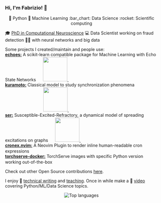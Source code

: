 ### Hi, I'm Fabrizio! 👋
<!--
[![Typing SVG](https://readme-typing-svg.herokuapp.com?font=roboto&size=18&duration=10000&color=dd9666&vCenter=true&width=900&height=20&lines=Data+Scientist,+avid+Pythonista+and+Open+Source+Advocate.+Welcome!)](https://git.io/typing-svg)
-->
<p align="center">
🐍 Python 🤖 Machine Learning :bar_chart: Data Science :rocket: Scientific computing 
</p>

🎓 [PhD in Computational Neuroscience](https://fabridamicelli.github.io/research.html) :computer: Data Scientist working on fraud detection 🕵🏽 with neural networks and big data

Some projects I created/maintain and people use:  
[**echoes:**](https://github.com/fabridamicelli/echoes) A scikit-learn compatible package for Machine Learning with Echo State Networks &nbsp;&nbsp;&nbsp;&nbsp;
<a href="https://pepy.tech/project/echoes"><img src="https://static.pepy.tech/badge/echoes" width="80">
<a href="https://pepy.tech/project/echoes"><img src="https://static.pepy.tech/badge/echoes/month" height="16">  
[**kuramoto:**](https://github.com/fabridamicelli/kuramoto) Classical model to study synchronization phenomena &nbsp; &nbsp; &nbsp; &nbsp; &nbsp; &nbsp; &nbsp; &nbsp; &nbsp; &nbsp; &nbsp; &nbsp; &nbsp; &nbsp; &nbsp; &nbsp; &nbsp; &nbsp; &nbsp; &nbsp; &nbsp; &nbsp; &nbsp;&nbsp;&nbsp;&nbsp;&nbsp;
<a href="https://pepy.tech/project/kuramoto"><img src="https://static.pepy.tech/badge/kuramoto" width="80">
<a href="https://pepy.tech/project/kuramoto"><img src="https://static.pepy.tech/badge/kuramoto/month" height="16">  
[**ser:**](https://github.com/fabridamicelli/ser) Susceptible-Excited-Refractory, a dynamical model of spreading excitations on graphs &nbsp;&nbsp;&nbsp;&nbsp;
<a href="https://pepy.tech/project/ser"><img src="https://static.pepy.tech/badge/ser" width="80">
<a href="https://pepy.tech/project/ser"><img src="https://static.pepy.tech/badge/ser/month" height="16"><br>
[**cronex.nvim:**](https://github.com/fabridamicelli/cronex.nvim) A Neovim Plugin to render inline human-readable cron expressions &nbsp; &nbsp; &nbsp;&nbsp; &nbsp;&nbsp; &nbsp; &nbsp;&nbsp; &nbsp; &nbsp;&nbsp;
<img src="https://img.shields.io/badge/downloads/month-1792-blue" height="16"><br>
[**torchserve-docker:**](https://github.com/fabridamicelli/torchserve-docker) TorchServe images with specific Python version working out-of-the-box &nbsp;
<img src="https://img.shields.io/docker/pulls/fabridamicelli/torchserve.svg" height="16">  

Check out other Open Source contributions [here](https://fabridamicelli.github.io/code.html).

I enjoy 📝 [technical writing](https://fabridamicelli.github.io/blog.html) and [teaching](https://fabridamicelli.github.io/python-course). Once in while make a :movie_camera: [video](https://www.youtube.com/channel/UCSsoI6LfalZggiLtjQMhSyg) covering Python/ML/Data Science topics.
<p align="center">
  <img src="https://github-readme-stats.vercel.app/api/top-langs?username=fabridamicelli&hide=Jupyter%20Notebook,liquid,html,scss,stylus,blade,css,objective-c,batchfile,dockerfile,javascript&show_icons=true&layout=compact&hide_title=true" alt="Top languages">
</p>